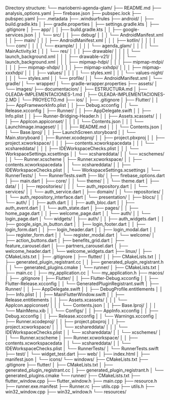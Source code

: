 Directory structure:
└── marioberni-agenda-glam/
    ├── README.md
    ├── analysis_options.yaml
    ├── firebase.json
    ├── pubspec.lock
    ├── pubspec.yaml
    ├── .metadata
    ├── .windsurfrules
    ├── android/
    │   ├── build.gradle.kts
    │   ├── gradle.properties
    │   ├── settings.gradle.kts
    │   ├── .gitignore
    │   ├── app/
    │   │   ├── build.gradle.kts
    │   │   ├── google-services.json
    │   │   └── src/
    │   │       ├── debug/
    │   │       │   └── AndroidManifest.xml
    │   │       ├── main/
    │   │       │   ├── AndroidManifest.xml
    │   │       │   ├── kotlin/
    │   │       │   │   └── com/
    │   │       │   │       └── example/
    │   │       │   │           └── agenda_glam/
    │   │       │   │               └── MainActivity.kt
    │   │       │   └── res/
    │   │       │       ├── drawable/
    │   │       │       │   └── launch_background.xml
    │   │       │       ├── drawable-v21/
    │   │       │       │   └── launch_background.xml
    │   │       │       ├── mipmap-hdpi/
    │   │       │       ├── mipmap-mdpi/
    │   │       │       ├── mipmap-xhdpi/
    │   │       │       ├── mipmap-xxhdpi/
    │   │       │       ├── mipmap-xxxhdpi/
    │   │       │       ├── values/
    │   │       │       │   └── styles.xml
    │   │       │       └── values-night/
    │   │       │           └── styles.xml
    │   │       └── profile/
    │   │           └── AndroidManifest.xml
    │   └── gradle/
    │       └── wrapper/
    │           └── gradle-wrapper.properties
    ├── assets/
    │   └── images/
    ├── documentacion/
    │   ├── ESTRUCTURA.md
    │   ├── OLEADA-IMPLEMENTACIONES-1.md
    │   ├── OLEADA-IMPLEMENTACIONES-2.MD
    │   └── PROYECTO.md
    ├── ios/
    │   ├── .gitignore
    │   ├── Flutter/
    │   │   ├── AppFrameworkInfo.plist
    │   │   ├── Debug.xcconfig
    │   │   └── Release.xcconfig
    │   ├── Runner/
    │   │   ├── AppDelegate.swift
    │   │   ├── Info.plist
    │   │   ├── Runner-Bridging-Header.h
    │   │   ├── Assets.xcassets/
    │   │   │   ├── AppIcon.appiconset/
    │   │   │   │   └── Contents.json
    │   │   │   └── LaunchImage.imageset/
    │   │   │       ├── README.md
    │   │   │       └── Contents.json
    │   │   └── Base.lproj/
    │   │       ├── LaunchScreen.storyboard
    │   │       └── Main.storyboard
    │   ├── Runner.xcodeproj/
    │   │   ├── project.pbxproj
    │   │   ├── project.xcworkspace/
    │   │   │   ├── contents.xcworkspacedata
    │   │   │   └── xcshareddata/
    │   │   │       ├── IDEWorkspaceChecks.plist
    │   │   │       └── WorkspaceSettings.xcsettings
    │   │   └── xcshareddata/
    │   │       └── xcschemes/
    │   │           └── Runner.xcscheme
    │   ├── Runner.xcworkspace/
    │   │   ├── contents.xcworkspacedata
    │   │   └── xcshareddata/
    │   │       ├── IDEWorkspaceChecks.plist
    │   │       └── WorkspaceSettings.xcsettings
    │   └── RunnerTests/
    │       └── RunnerTests.swift
    ├── lib/
    │   ├── firebase_options.dart
    │   ├── main.dart
    │   ├── core/
    │   │   └── theme/
    │   │       └── theme.dart
    │   ├── data/
    │   │   ├── repositories/
    │   │   │   └── auth_repository.dart
    │   │   └── services/
    │   │       └── auth_service.dart
    │   ├── domain/
    │   │   └── repositories/
    │   │       └── auth_repository_interface.dart
    │   └── presentation/
    │       ├── blocs/
    │       │   └── auth/
    │       │       ├── auth.dart
    │       │       ├── auth_bloc.dart
    │       │       ├── auth_event.dart
    │       │       └── auth_state.dart
    │       ├── pages/
    │       │   ├── home_page.dart
    │       │   ├── welcome_page.dart
    │       │   └── auth/
    │       │       └── login_page.dart
    │       └── widgets/
    │           ├── auth/
    │           │   ├── auth_widgets.dart
    │           │   ├── google_sign_in_button.dart
    │           │   ├── login_footer.dart
    │           │   ├── login_form.dart
    │           │   ├── login_header.dart
    │           │   ├── login_modal.dart
    │           │   ├── register_form.dart
    │           │   └── register_modal.dart
    │           └── welcome/
    │               ├── action_buttons.dart
    │               ├── benefits_grid.dart
    │               ├── feature_carousel.dart
    │               ├── partners_carousel.dart
    │               ├── welcome_header.dart
    │               └── welcome_widgets.dart
    ├── linux/
    │   ├── CMakeLists.txt
    │   ├── .gitignore
    │   ├── flutter/
    │   │   ├── CMakeLists.txt
    │   │   ├── generated_plugin_registrant.cc
    │   │   ├── generated_plugin_registrant.h
    │   │   └── generated_plugins.cmake
    │   └── runner/
    │       ├── CMakeLists.txt
    │       ├── main.cc
    │       ├── my_application.cc
    │       └── my_application.h
    ├── macos/
    │   ├── .gitignore
    │   ├── Flutter/
    │   │   ├── Flutter-Debug.xcconfig
    │   │   ├── Flutter-Release.xcconfig
    │   │   └── GeneratedPluginRegistrant.swift
    │   ├── Runner/
    │   │   ├── AppDelegate.swift
    │   │   ├── DebugProfile.entitlements
    │   │   ├── Info.plist
    │   │   ├── MainFlutterWindow.swift
    │   │   ├── Release.entitlements
    │   │   ├── Assets.xcassets/
    │   │   │   └── AppIcon.appiconset/
    │   │   │       └── Contents.json
    │   │   ├── Base.lproj/
    │   │   │   └── MainMenu.xib
    │   │   └── Configs/
    │   │       ├── AppInfo.xcconfig
    │   │       ├── Debug.xcconfig
    │   │       ├── Release.xcconfig
    │   │       └── Warnings.xcconfig
    │   ├── Runner.xcodeproj/
    │   │   ├── project.pbxproj
    │   │   ├── project.xcworkspace/
    │   │   │   └── xcshareddata/
    │   │   │       └── IDEWorkspaceChecks.plist
    │   │   └── xcshareddata/
    │   │       └── xcschemes/
    │   │           └── Runner.xcscheme
    │   ├── Runner.xcworkspace/
    │   │   ├── contents.xcworkspacedata
    │   │   └── xcshareddata/
    │   │       └── IDEWorkspaceChecks.plist
    │   └── RunnerTests/
    │       └── RunnerTests.swift
    ├── test/
    │   └── widget_test.dart
    ├── web/
    │   ├── index.html
    │   ├── manifest.json
    │   └── icons/
    └── windows/
        ├── CMakeLists.txt
        ├── .gitignore
        ├── flutter/
        │   ├── CMakeLists.txt
        │   ├── generated_plugin_registrant.cc
        │   ├── generated_plugin_registrant.h
        │   └── generated_plugins.cmake
        └── runner/
            ├── CMakeLists.txt
            ├── flutter_window.cpp
            ├── flutter_window.h
            ├── main.cpp
            ├── resource.h
            ├── runner.exe.manifest
            ├── Runner.rc
            ├── utils.cpp
            ├── utils.h
            ├── win32_window.cpp
            ├── win32_window.h
            └── resources/
